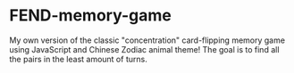 # FEND-memory-game

My own version of the classic "concentration" card-flipping memory game using JavaScript and Chinese Zodiac animal theme! The goal is to find all the pairs in the least amount of turns.
